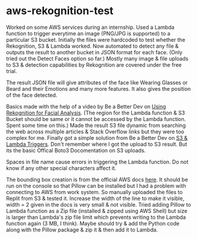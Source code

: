 # aws-rekognition-test

Worked on some AWS services during an internship. Used a Lambda function to trigger everytime an image (PNG/JPG is supported) to a particular S3 bucket. Initially the files were hardcoded to test whether the Rekognition, S3 & Lambda worked. Now automated to detect any file & outputs the result to another bucket in JSON format for each face. (Only tried out the Detect Faces option so far.) Mostly many image & file uploads to S3 & detection capabilities by Rekognition are covered under the free trial.

The result JSON file will give attributes of the face like Wearing Glasses or Beard and their Emotions and many more features. It also gives the position of the face detected.

Basics made with the help of a video by Be a Better Dev on [Using Rekognition for Facial Analysis](https://www.youtube.com/watch?v=3PGPfs-ARdo). (The region for the Lambda function & S3 Bucket should be same or it cannot be accessed by the Lambda function. Spent some time on this.) Made the result S3 file dynamic from searching the web across multiple articles & Stack Overflow links but they were too complex for me. Finally got a simple solution from Be a Better Dev on [S3 & Lambda Triggers](https://www.youtube.com/watch?v=OJrxbr9ebDE). Don't remember where I got the upload to S3 result. But its the basic Offical Boto3 Docomentation on S3 uploads.

Spaces in file name cause errors in triggering the Lambda function. Do not know if any other special characters affect it.

The bounding box creation is from the official AWS docs [here](https://docs.aws.amazon.com/rekognition/latest/dg/images-displaying-bounding-boxes.html). It should be run on the console so that Pillow can be installed but I had a problem with connecting to AWS from work system. So manually uploaded the files to Replit from S3 & tested it. Increase the width of the line to make it visible, width = 2 given in the docs is very small & not visible. Tried adding Pillow to Lambda function as a Zip file (installed & zipped using AWS Shell) but size is larger than Lambda's zip file limit which prevents writing to the Lambda function again (3 MB, I think). Maybe should try & add the Python code along with the Pillow package & zip it & then add it to Lambda.
